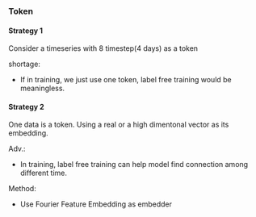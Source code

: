 ### Token

#### Strategy 1
Consider a timeseries with 8 timestep(4 days) as a token

shortage:
- If in training, we just use one token, label free training would be meaningless.

#### Strategy 2
One data is a token. Using a real or a high dimentonal vector as its embedding.

Adv.:
- In training, label free training can help model find connection among different time.

Method:
- Use Fourier Feature Embedding as embedder